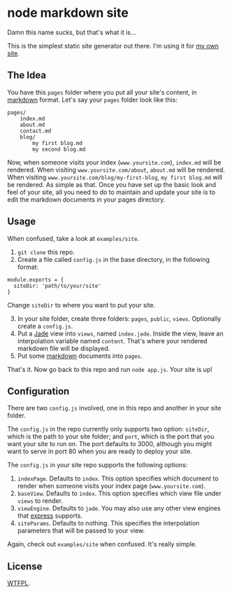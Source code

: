 # node markdown site

Damn this name sucks, but that's what it is...

This is the simplest static site generator out there.  I'm using it for [my own site](http://geekderek.com/).

## The Idea

You have this `pages` folder where you put all your site's content, in [markdown](http://daringfireball.net/projects/markdown/) format.  Let's say your `pages` folder look like this:

	pages/
		index.md
		about.md
		contact.md
		blog/
			my first blog.md
			my second blog.md

Now, when someone visits your index (`www.yoursite.com`), `index.md` will be rendered.  When visiting `www.yoursite.com/about`, `about.md` will be rendered.  When visiting `www.yoursite.com/blog/my-first-blog`, `my first blog.md` will be rendered.  As simple as that.  Once you have set up the basic look and feel of your site, all you need to do to maintain and update your site is to edit the markdown documents in your pages directory.

## Usage

When confused, take a look at `examples/site`.

1. `git clone` this repo.
2. Create a file called `config.js` in the base directory, in the following format:

```
module.exports = {
  siteDir: 'path/to/your/site'
}
```

Change `siteDir` to where you want to put your site.

3. In your site folder, create three folders: `pages`, `public`, `views`.  Optionally create a `config.js`.
4. Put a [Jade](https://github.com/visionmedia/jade) view into `views`, named `index.jade`.  Inside the view, leave an interpolation variable named `content`.  That's where your rendered markdown file will be displayed.
5. Put some [markdown](http://daringfireball.net/projects/markdown/) documents into `pages`.

That's it.  Now go back to this repo and run `node app.js`.  Your site is up!

## Configuration

There are two `config.js` involved, one in this repo and another in your site folder.

The `config.js` in the repo currently only supports two option: `siteDir`, which is the path to your site folder; and `port`, which is the port that you want your site to run on.  The port defaults to 3000, although you might want to serve in port 80 when you are ready to deploy your site.

The `config.js` in your site repo supports the following options:

1. `indexPage`.  Defaults to `index`.  This option specifies which document to render when someone visits your index page (`www.yoursite.com`).
2. `baseView`.  Defaults to `index`.  This option specifies which view file under `views` to render.
3. `viewEngine`.  Defaults to `jade`.  You may also use any other view engines that [express](http://expressjs.com/) supports.
4. `siteParams`.  Defaults to nothing.  This specifies the interpolation parameters that will be passed to your view.

Again, check out `examples/site` when confused.  It's really simple.

## License

[WTFPL](http://www.wtfpl.net/).